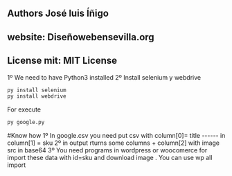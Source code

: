 ## Authors José luis Íñigo
## website: Diseñowebensevilla.org
## License mit: MIT License

1º We need to have Python3 installed
2º Install selenium y webdrive
```python
py install selenium
py install webdrive
```

For execute 
```python
py google.py
```

#Know how
1º In google.csv you need put csv with column[0]= title ------ in column[1] = sku
2º in output rturns some columns + column[2] with image src in base64 
3º You need programs in wordpress or woocomerce for import these data with id=sku and download image . You can use wp all import